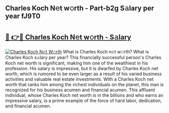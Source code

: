 ## Charles Koch N𝚎t w𝚘rth - Part-b2g S𝚊lary per year fJ9T0

# <h2><a href="http://gc47vbl.nevu.top/?p=Charles+Koch">🔗 👉🔴 Charles Koch N𝚎t w𝚘rth - S𝚊lary</a></h2>

[![Charles Koch N𝚎t W𝚘rth](https://i.imgur.com/Oavwk0R.jpeg)](http://gc47vbl.nevu.top/?p=Charles+Koch)
What is Charles Koch n𝚎t w𝚘rth? What is Charles Koch s𝚊lary per year?
This financially successful person's Charles Koch net worth is significant, making him one of the wealthiest in his profession. His salary is impressive, but it is dwarfed by Charles Koch net worth, which is rumored to be even larger as a result of his varied business activities and valuable real estate investments. With a Charles Koch net worth that ranks him among the richest individuals on the planet, this man is recognized for his business acumen and financial acumen. This affluent individual, whose Charles Koch net worth is in the billions and who earns an impressive salary, is a prime example of the force of hard labor, dedication, and financial acumen.
